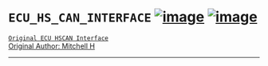 # `ECU_HS_CAN_INTERFACE`   [![image](https://img.shields.io/badge/[0x2E1]Ford-Forums-blue)](https://fordforums.com.au/)  [![image](https://img.shields.io/badge/%23-Arduino-lightgrey)](https://arduino.cc/) 

[`Original ECU HSCAN Interface`](https://github.com/jakka351/FG-Falcon/blob/master/resources/software/arduino/ECU_HS_CAN_Interface.ino)   
[Original Author: Mitchell H](https://www.fordforums.com.au/member.php?u=2315299)    
***
